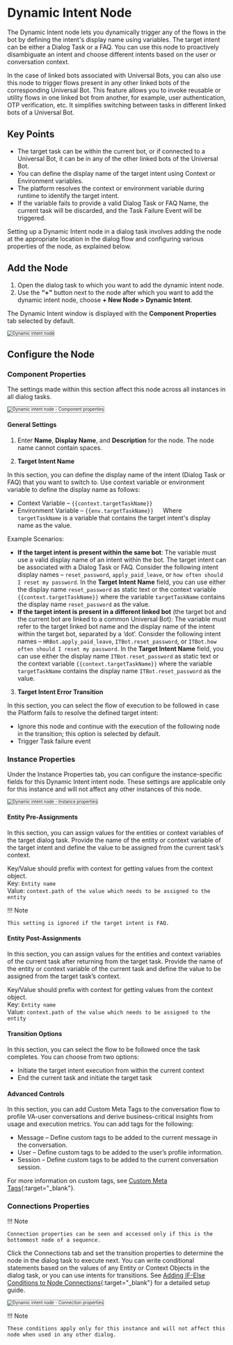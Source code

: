 # Dynamic Intent Node

The Dynamic Intent node lets you dynamically trigger any of the flows in the bot by defining the intent's display name using variables. The target intent can be either a Dialog Task or a FAQ. You can use this node to proactively disambiguate an intent and choose different intents based on the user or conversation context.

In the case of linked bots associated with Universal Bots, you can also use this node to trigger flows present in any other linked bots of the corresponding Universal Bot. This feature allows you to invoke reusable or utility flows in one linked bot from another, for example, user authentication, OTP verification, etc. It simplifies switching between tasks in different linked bots of a Universal Bot.


## Key Points

* The target task can be within the current bot, or if connected to a Universal Bot, it can be in any of the other linked bots of the Universal Bot.
* You can define the display name of the target intent using Context or Environment variables.
* The platform resolves the context or environment variable during runtime to identify the target intent.
* If the variable fails to provide a valid Dialog Task or FAQ Name, the current task will be discarded, and the Task Failure Event will be triggered.

Setting up a Dynamic Intent node in a dialog task involves adding the node at the appropriate location in the dialog flow and configuring various properties of the node, as explained below.


## Add the Node

1. Open the dialog task to which you want to add the dynamic intent node.
2. Use the **“+”** button next to the node after which you want to add the dynamic intent node, choose **+ New Node > Dynamic Intent**.

The Dynamic Intent window is displayed with the **Component Properties** tab selected by default.  

<img src="../images/dynamic-intent-node-img1.png" alt="Dynamic intent node" title="Dynamic intent node" style="border:1px solid gray;zoom:70%;">


## Configure the Node

### Component Properties

The settings made within this section affect this node across all instances in all dialog tasks.  

<img src="../images/dynamic-intent-node-img2.png" alt="Dynamic intent node - Component properties" title="Dynamic intent node - Component properties" style="border:1px solid gray;zoom:70%;">


#### General Settings

1. Enter **Name**, **Display Name**, and **Description** for the node. The node name cannot contain spaces.


2. **Target Intent Name**

In this section, you can define the display name of the intent (Dialog Task or FAQ) that you want to switch to. Use context variable or environment variable to define the display name as follows:

* Context Variable – `{{context.targetTaskName}}`
* Environment Variable – `{{env.targetTaskName}}  
`Where `targetTaskName` is a variable that contains the target intent's display name as the value.

Example Scenarios:

* **If the target intent is present within the same bot**: The variable must use a valid display name of an intent within the bot. The target intent can be associated with a Dialog Task or FAQ. Consider the following intent display names – `reset_password`, `apply_paid_leave`, or `how often should I reset my password`. In the **Target Intent Name** field, you can use either the display name `reset_password` as static text or the context variable `{{context.targetTaskName}}` where the variable `targetTaskName` contains the display name `reset_password` as the value.
* **If the target intent is present in a different linked bot** (the target bot and the current bot are linked to a common Universal Bot): The variable must refer to the target linked bot name and the display name of the intent within the target bot, separated by a ‘dot’. Consider the following intent names – `HRBot.apply_paid_leave`, `ITBot.reset_password`, or `ITBot.how often should I reset my password`. In the **Target Intent Name** field, you can use either the display name `ITBot.reset_password` as static text or the context variable `{{context.targetTaskName}}` where the variable `targetTaskName` contains the display name `ITBot.reset_password` as the value.


3. **Target Intent Error Transition**

In this section, you can select the flow of execution to be followed in case the Platform fails to resolve the defined target intent:

* Ignore this node and continue with the execution of the following node in the transition; this option is selected by default.
* Trigger Task failure event


### Instance Properties

Under the Instance Properties tab, you can configure the instance-specific fields for this Dynamic Intent intent node. These settings are applicable only for this instance and will not affect any other instances of this node.  

<img src="../images/dynamic-intent-node-img3.png" alt="Dynamic intent node - Instance properties" title="Dynamic intent node - Instance properties" style="border:1px solid gray;zoom:70%;">


#### Entity Pre-Assignments

In this section, you can assign values for the entities or context variables of the target dialog task. Provide the name of the entity or context variable of the target intent and define the value to be assigned from the current task’s context.

Key/Value should prefix with context for getting values from the context object.  
Key: `Entity name`  
Value: `context.path of the value which needs to be assigned to the entity`

!!! Note

    This setting is ignored if the target intent is FAQ.


#### Entity Post-Assignments

In this section, you can assign values for the entities and context variables of the current task after returning from the target task. Provide the name of the entity or context variable of the current task and define the value to be assigned from the target task’s context.

Key/Value should prefix with context for getting values from the context object.  
Key: `Entity name`  
Value: `context.path of the value which needs to be assigned to the entity`


#### Transition Options

In this section, you can select the flow to be followed once the task completes. You can choose from two options:

* Initiate the target intent execution from within the current context
* End the current task and initiate the target task


#### Advanced Controls

In this section, you can add Custom Meta Tags to the conversation flow to profile VA-user conversations and derive business-critical insights from usage and execution metrics. You can add tags for the following:

* Message – Define custom tags to be added to the current message in the conversation.
* User – Define custom tags to be added to the user’s profile information.
* Session – Define custom tags to be added to the current conversation session.

For more information on custom tags, see [Custom Meta Tags](../../../../../analytics/automation/custom-dashboard/custom-meta-tags){:target="_blank"}.


### Connections Properties

!!! Note

    Connection properties can be seen and accessed only if this is the bottommost node of a sequence.

Click the Connections tab and set the transition properties to determine the node in the dialog task to execute next. You can write conditional statements based on the values of any Entity or Context Objects in the dialog task, or you can use intents for transitions. See [Adding IF-Else Conditions to Node Connections](../../node-connections/nodes-conditions/){:target="_blank"} for a detailed setup guide.  

<img src="../images/dynamic-intent-node-img4.png" alt="Dynamic intent node - Connection properties" title="Dynamic intent node - Connection properties" style="border:1px solid gray;zoom:70%;">

!!! Note

    These conditions apply only for this instance and will not affect this node when used in any other dialog.